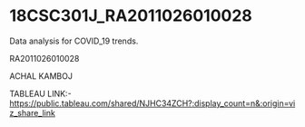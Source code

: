 # 18CSC301J_RA2011026010028
Data analysis for COVID_19 trends.


RA2011026010028

ACHAL KAMBOJ


TABLEAU LINK:- https://public.tableau.com/shared/NJHC34ZCH?:display_count=n&:origin=viz_share_link
